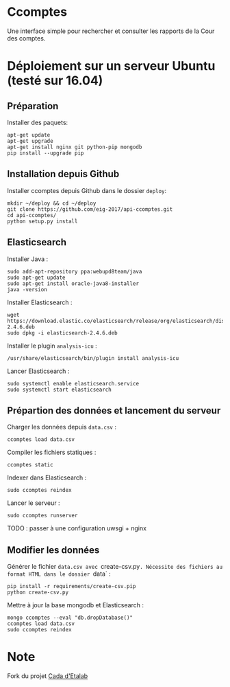# Ccomptes
Une interface simple pour rechercher et consulter les rapports de la Cour des comptes.


# Déploiement sur un serveur Ubuntu (testé sur 16.04)

## Préparation

Installer des paquets:
```
apt-get update
apt-get upgrade
apt-get install nginx git python-pip mongodb
pip install --upgrade pip
```

## Installation depuis Github
Installer ccomptes depuis Github dans le dossier `deploy`:
```
mkdir ~/deploy && cd ~/deploy
git clone https://github.com/eig-2017/api-ccomptes.git
cd api-ccomptes/
python setup.py install
```

## Elasticsearch
Installer Java :
```
sudo add-apt-repository ppa:webupd8team/java
sudo apt-get update
sudo apt-get install oracle-java8-installer
java -version
```

Installer Elasticsearch :
```
wget https://download.elastic.co/elasticsearch/release/org/elasticsearch/distribution/deb/elasticsearch/2.4.6/elasticsearch-2.4.6.deb
sudo dpkg -i elasticsearch-2.4.6.deb
```

Installer le plugin `analysis-icu` :
```
/usr/share/elasticsearch/bin/plugin install analysis-icu
```

Lancer Elasticsearch :
```
sudo systemctl enable elasticsearch.service
sudo systemctl start elasticsearch
```


## Prépartion des données et lancement du serveur
Charger les données depuis `data.csv` :
```
ccomptes load data.csv
```

Compiler les fichiers statiques :
```
ccomptes static
```

Indexer dans Elasticsearch :
```
sudo ccomptes reindex
```

Lancer le serveur :
```
sudo ccomptes runserver
```

TODO : passer à une configuration uwsgi + nginx


## Modifier les données
Générer le fichier `data.csv avec `create-csv.py`. Nécessite des fichiers au format HTML dans le dossier `data` :
```
pip install -r requirements/create-csv.pip
python create-csv.py
```

Mettre à jour la base mongodb et Elasticsearch :
```
mongo ccomptes --eval "db.dropDatabase()"
ccomptes load data.csv
sudo ccomptes reindex
```

# Note

Fork du projet [Cada d'Etalab](https://github.com/etalab/cada)
